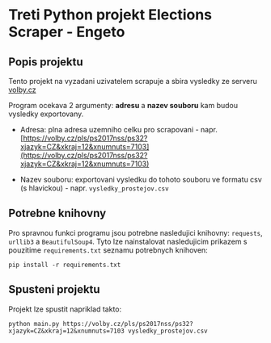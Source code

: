 # Treti Python projekt Elections Scraper - Engeto

## Popis projektu
Tento projekt na vyzadani uzivatelem scrapuje a sbira vysledky ze serveru [volby.cz](http://volby.cz/)

Program ocekava 2 argumenty: **adresu** a **nazev souboru** kam budou vysledky exportovany.

- Adresa: plna adresa uzemniho celku pro scrapovani - napr. [https://volby.cz/pls/ps2017nss/ps32?xjazyk=CZ&xkraj=12&xnumnuts=7103](https://volby.cz/pls/ps2017nss/ps32?xjazyk=CZ&xkraj=12&xnumnuts=7103)

- Nazev souboru: exportovani vysledku do tohoto souboru ve formatu csv (s hlavickou) - napr. `vysledky_prostejov.csv`

## Potrebne knihovny

Pro spravnou funkci programu jsou potrebne nasledujici knihovny: `requests`, `urllib3` a `BeautifulSoup4`. Tyto lze nainstalovat nasledujicim prikazem s pouzitime `requirements.txt` seznamu potrebnych knihoven:

`pip install -r requirements.txt`

## Spusteni projektu

Projekt lze spustit napriklad takto:

`python main.py https://volby.cz/pls/ps2017nss/ps32?xjazyk=CZ&xkraj=12&xnumnuts=7103 vysledky_prostejov.csv`